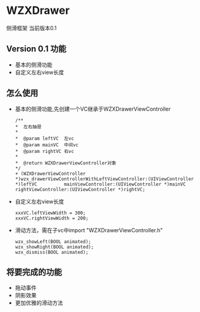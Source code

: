 # WZXDrawer
侧滑框架
当前版本0.1

## Version 0.1 功能
- 基本的侧滑功能
- 自定义左右view长度

## 怎么使用
- 基本的侧滑功能,先创建一个VC继承于WZXDrawerViewController

  ```objc
  /**
  *  左右抽屉
  *
  *  @param leftVC  左vc
  *  @param mainVC  中间vc
  *  @param rightVC 右vc
  *
  *  @return WZXDrawerViewController对象
  */
  + (WZXDrawerViewController *)wzx_drawerViewControllerWithLeftViewController:(UIViewController *)leftVC          mainViewController:(UIViewController *)mainVC 
  rightViewController:(UIViewController *)rightVC;
  ```

- 自定义左右view长度

  ```objc
  xxxVC.leftViewWidth = 300;
  xxxVC.rightViewWidth = 200;
  ```
  
- 滑动方法，需在子vc中import "WZXDrawerViewController.h"
 
  ```objc
  wzx_showLeft(BOOL animated);
  wzx_showRight(BOOL animated);
  wzx_dismiss(BOOL animated);
  ```
  
## 将要完成的功能
- 拖动事件
- 阴影效果
- 更加优雅的滑动方法
